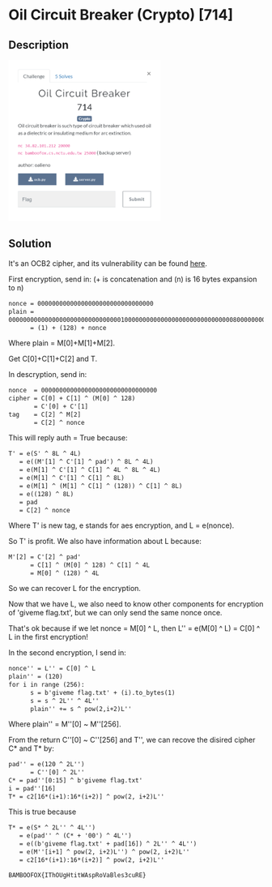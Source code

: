 # Oil Circuit Breaker (Crypto) \[714\]

## __Description__

<img src="chall.png" width="300">

## __Solution__

It's an OCB2 cipher, and its vulnerability can be found [here](https://eprint.iacr.org/2018/1040.pdf).

First encryption, send in: (+ is concatenation and (n) is 16 bytes expansion to n)

```
nonce = 00000000000000000000000000000000
plain = 000000000000000000000000000000010000000000000000000000000000008000000000000000000000000000000000
      = (1) + (128) + nonce
```
Where plain = M\[0\]+M\[1\]+M\[2\].

Get C\[0\]+C\[1\]+C\[2\] and T.

In descryption, send in:
```
nonce  = 00000000000000000000000000000000
cipher = C[0] + C[1] ^ (M[0] ^ 128)
       = C'[0] + C'[1]
tag    = C[2] ^ M[2]
       = C[2] ^ nonce
```
This will reply auth = True because:
```
T' = e(S' ^ 8L ^ 4L)
   = e((M'[1] ^ C'[1] ^ pad') ^ 8L ^ 4L)
   = e(M[1] ^ C'[1] ^ C[1] ^ 4L ^ 8L ^ 4L)
   = e(M[1] ^ C'[1] ^ C[1] ^ 8L)
   = e(M[1] ^ (M[1] ^ C[1] ^ (128)) ^ C[1] ^ 8L)
   = e((128) ^ 8L)
   = pad
   = C[2] ^ nonce
```
Where T' is new tag, e stands for aes encryption, and L = e(nonce).

So T' is profit. We also have information about L because:
```
M'[2] = C'[2] ^ pad'
      = C[1] ^ (M[0] ^ 128) ^ C[1] ^ 4L
      = M[0] ^ (128) ^ 4L
```
So we can recover L for the encryption.

Now that we have L, we also need to know other components for encryption of 'giveme flag.txt', but we can only send the same nonce once.

That's ok because if we let nonce = M\[0\] ^ L, then L\'\' = e(M\[0\] ^ L) = C\[0\] ^ L in the first encryption!

In the second encryption, I send in:

```
nonce'' = L'' = C[0] ^ L
plain'' = (120)
for i in range (256):
      s = b'giveme flag.txt' + (i).to_bytes(1)
      s = s ^ 2L'' ^ 4L''
      plain'' += s ^ pow(2,i+2)L''
```
Where plain'' = M''\[0\] ~ M''\[256\].

From the return C''\[0\] ~ C''\[256\] and T'', we can recove the disired cipher C\* and T\* by:
```
pad'' = e(120 ^ 2L'')
      = C''[0] ^ 2L''
C* = pad''[0:15] ^ b'giveme flag.txt'
i = pad''[16]
T* = c2[16*(i+1):16*(i+2)] ^ pow(2, i+2)L''
```
This is true because 
```
T* = e(S* ^ 2L'' ^ 4L'')
   = e(pad'' ^ (C* + '00') ^ 4L'')
   = e((b'giveme flag.txt' + pad[16]) ^ 2L'' ^ 4L'')
   = e(M''[i+1] ^ pow(2, i+2)L'') ^ pow(2, i+2)L'' 
   = c2[16*(i+1):16*(i+2)] ^ pow(2, i+2)L''
```
```
BAMBOOFOX{IThOUgHtitWAspRoVaBles3cuRE}
```

